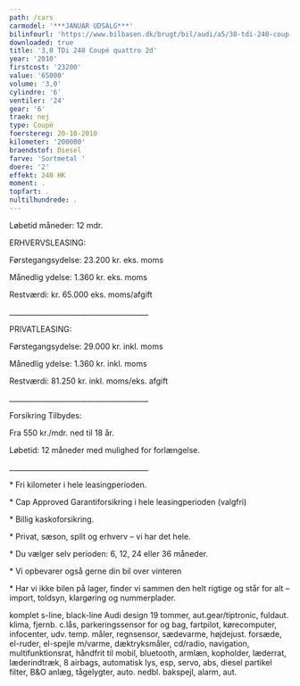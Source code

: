 ```yaml
---
path: /cars
carmodel: '***JANUAR UDSALG***'
bilinfourl: 'https://www.bilbasen.dk/brugt/bil/audi/a5/30-tdi-240-coup-quattro-2d/4178104'
downloaded: true
title: '3,0 TDi 240 Coupé quattro 2d'
year: '2010'
firstcost: '23200'
value: '65000'
volume: '3,0'
cylindre: '6'
ventiler: '24'
gear: '6'
traek: nej
type: Coupé
foerstereg: 20-10-2010
kilometer: '200000'
braendstof: Diesel
farve: 'Sortmetal '
doere: '2'
effekt: 240 HK
moment: .
topfart: .
nultilhundrede: .
---
```

Løbetid måneder: 12 mdr.



ERHVERVSLEASING:

Førstegangsydelse: 23.200 kr. eks. moms 

Månedlig ydelse: 1.360 kr. eks. moms

Restværdi: kr. 65.000 eks. moms/afgift

\_\_\_\_\_\_\_\_\_\_\_\_\_\_\_\_\_\_\_\_\_\_\_\_\_\_\_\_\_\_\_\_\_\_\_\_\_\__



PRIVATLEASING:

Førstegangsydelse: 29.000 kr. inkl. moms

Månedlig ydelse: 1.360 kr. inkl. moms

Restværdi: 81.250 kr. inkl. moms/eks. afgift

\_\_\_\_\_\_\_\_\_\_\_\_\_\_\_\_\_\_\_\_\_\_\_\_\_\_\_\_\_\_\_\_\_\_\_\_\_\__



Forsikring Tilbydes:

Fra 550 kr./mdr. ned til 18 år. 

Løbetid: 12 måneder med mulighed for forlængelse.

\_\_\_\_\_\_\_\_\_\_\_\_\_\_\_\_\_\_\_\_\_\_\_\_\_\_\_\_\_\_\_\_\_\_\_\_\_\__



\* Fri kilometer i hele leasingperioden.

\* Cap Approved Garantiforsikring i hele leasingperioden (valgfri)

\* Billig kaskoforsikring.

\* Privat, sæson, split og erhverv – vi har det hele.

\* Du vælger selv perioden: 6, 12, 24 eller 36 måneder.

\* Vi opbevarer også gerne din bil over vinteren

\* Har vi ikke bilen på lager, finder vi sammen den helt rigtige og står for alt – import, toldsyn, klargøring og nummerplader. 

komplet s-line, black-line Audi design 19 tommer, aut.gear/tiptronic, fuldaut. klima, fjernb. c.lås, parkeringssensor for og bag, fartpilot, kørecomputer, infocenter, udv. temp. måler, regnsensor, sædevarme, højdejust. forsæde, el-ruder, el-spejle m/varme, dæktryksmåler, cd/radio, navigation, multifunktionsrat, håndfrit til mobil, bluetooth, armlæn, kopholder, læderrat, læderindtræk, 8 airbags, automatisk lys, esp, servo, abs, diesel partikel filter, B&O anlæg, tågelygter, auto. nedbl. bakspejl, alarm, aut.
